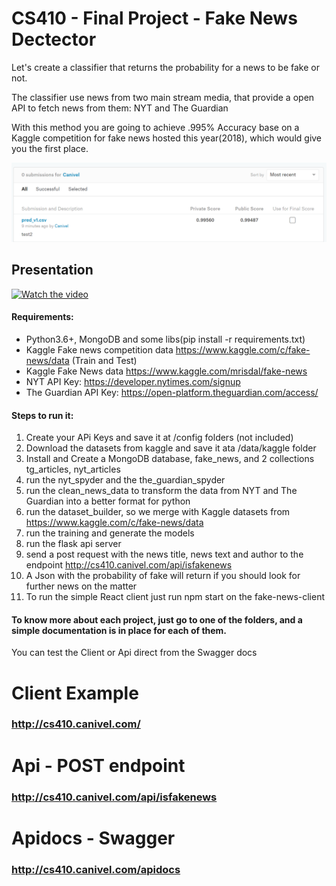 # CS410 - Final Project - Fake News Dectector

Let's create a classifier that returns the probability for a news to be fake or not.

The classifier use news from  two main stream media, that provide a open API to fetch news from them: NYT and The Guardian

With this method you are going to achieve .995% Accuracy base on a Kaggle competition for fake news hosted this year(2018), which would give you the first place.

![Kaggle First Place Fake News](https://github.com/canivel/cs410_fake_news_detector/blob/master/imgs_readme/sub-kaggle.png)


## Presentation
[![Watch the video](http://img.youtube.com/vi/0.jpg)](https://youtu.be/N5gY9SXAHpI)

#### Requirements:
* Python3.6+, MongoDB and some libs(pip install -r requirements.txt)
* Kaggle Fake news competition data https://www.kaggle.com/c/fake-news/data (Train and Test)
* Kaggle Fake News data https://www.kaggle.com/mrisdal/fake-news 
* NYT API Key: https://developer.nytimes.com/signup
* The Guardian API Key: https://open-platform.theguardian.com/access/

#### Steps to run it:

1. Create your APi Keys and save it at /config folders (not included)
2. Download the datasets from kaggle and save it ata /data/kaggle folder
3. Install and Create a MongoDB database, fake_news, and 2 collections tg_articles, nyt_articles
4. run the nyt_spyder and the the_guardian_spyder
5. run the clean_news_data to transform the data from NYT and The Guardian into a better format for python
6. run the dataset_builder, so we merge with Kaggle datasets from https://www.kaggle.com/c/fake-news/data
7. run the training and generate the models
8. run the flask api server
9. send a post request with the news title, news text and author to the endpoint http://cs410.canivel.com/api/isfakenews
10. A Json with the probability of fake will return if you should look for further news on the matter
11. To run the simple React client just run npm start on the fake-news-client

#### To know more about each project, just go to one of the folders, and a simple documentation is in place for each of them.

You can test the Client or Api direct from the Swagger docs

# Client Example
### http://cs410.canivel.com/
# Api - POST endpoint
### http://cs410.canivel.com/api/isfakenews
# Apidocs - Swagger
### http://cs410.canivel.com/apidocs

